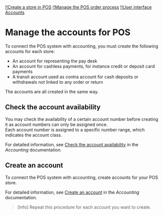 [!!Create a store in POS](./06_CreateStore.md)
[!!Manage the POS order process](../Operation/06_ManageOrderProcess.md)
[!!User interface Accounts](../../RetailSuiteAccounting/UserInterface/02b_Accounts.md)


# Manage the accounts for POS

To connect the POS system with accounting, you must create the following accounts for each store:

- An account for representing the pay desk
- An account for cashless payments, for instance credit or deposit card payments
- A transit account used as contra account for cash deposits or withdrawals not linked to any order or return

The accounts are all created in the same way. 


## Check the account availability

You may check the availability of a certain account number before creating it as account numbers can only be assigned once.    
Each account number is assigned to a specific number range, which indicates the account class.    

For detailed information, see [Check the account availability](../../RetailSuiteAccounting/Integration/03_ManageAccounts.md#check-the-account-availability) in the *Accounting* documentation.



## Create an account

To connect the POS system with accounting, create accounts for your POS store.

For detailed information, see [Create an account](../../RetailSuiteAccounting/Integration/03_ManageAccounts.md#create-an-account) in the *Accounting* documentation.

> [Info] Repeat this procedure for each account you want to create.
